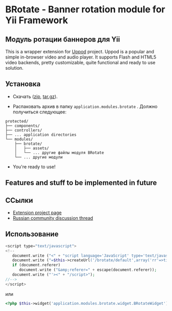 BRotate - Banner rotation module for Yii Framework
=======

## Модуль ротации баннеров для Yii

This is a wrapper extension for [Uppod](http://uppod.ru/) project. Uppod is a popular and simple in-browser video and
audio player. It supports Flash and HTML5 video backends, pretty customizable, quite functional and ready to use
solution.

## Установка

* Скачать ([zip](https://github.com/resurtm/EUppodPlayer/zipball/master),
[tar.gz](https://github.com/resurtm/EUppodPlayer/tarball/master)).

* Распаковать архив в папку `application.modules.brotate` . Должно получиться следующее:

```
protected/
├── components/
├── controllers/
├── ... application directories
└── modules/
    ├── brotate/
    │   ├── assets/
    │   └── ... другие файлы модуля BRotate
    └── ... другие модули
```

* You're ready to use!

## Features and stuff to be implemented in future

## ССылки

* [Extension project page](https://github.com/kosenka/brotate)
* [Russian community discussion thread](http://yiiframework.ru/forum/viewtopic.php?f=)

## Использование

```php
<script type="text/javascript">
<!--
   document.write ("<" + "script language='JavaScript' type='text/javascript' src='");
   document.write ("=$this->createUrl('/brotate/default',array('rr'=>time()))");
   if (document.referer)
      document.write ("&amp;referer=" + escape(document.referer));
   document.write ("'><" + "/script>");
//-->
</script>
```
или
```php
<?php $this->widget('application.modules.brotate.widget.BRotateWidget'); ?>
```
